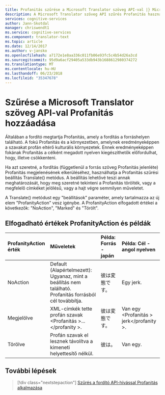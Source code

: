 ```yaml
---
title: Profanitás szűrése a Microsoft Translator szöveg API-val |} Microsoft Docs
description: A Microsoft Translator szöveg API szűrés Profanitás használja.
services: cognitive-services
author: Jann-Skotdal
manager: chriswendt1
ms.service: cognitive-services
ms.component: translator-text
ms.topic: article
ms.date: 12/14/2017
ms.author: v-jansko
ms.openlocfilehash: a7172e1e8aa336c011fb06e93fc5c4b54d26a3cd
ms.sourcegitcommit: 95d9a6acf29405a533db943b1688612980374272
ms.translationtype: MT
ms.contentlocale: hu-HU
ms.lasthandoff: 06/23/2018
ms.locfileid: "35347678"
---
```

# <a name="how-to-add-profanity-filtering-with-the-microsoft-translator-text-api"></a>Szűrése a Microsoft Translator szöveg API-val Profanitás hozzáadása

Általában a fordító megtartja Profanitás, amely a fordítás a forráshelyen található. A fokú Profanitás és a környezetben, amelynek eredményeképpen a szavakat profán eltérő kulturális környezetek. Ennek eredményeképpen fokának Profanitás a célként megadott nyelven kiegészíthetők előfordulhat, hogy, illetve csökkenteni.

Ha azt szeretné, a fordítás (függetlenül a forrás szöveg Profanitás jelenléte) Profanitás megjelenésének elkerüléséhez, használhatja a Profanitás szűrési beállítás Translate() metódus. A beállítás lehetővé teszi annak meghatározását, hogy meg szeretné tekinteni a Profanitás törölték, vagy a megfelelő címkéket jelölésű, vagy a hajt végre semmilyen műveletet.

A Translate() metódust egy "beállítások" paraméter, amely tartalmazza az új elem "ProfanityAction" vesz igénybe. A ProfanityAction elfogadott értékei a következők: "NoAction", "Marked" és "Törölt".

## <a name="accepted-values-of-profanityaction-and-examples"></a>Elfogadható értékek ProfanityAction és példák
|ProfanityAction érték | Műveletek | Példa: Forrás - japán | Példa: Cél - angol nyelven|
| :---|:---|:---|:---|
| NoAction | Default (Alapértelmezett): Ugyanaz, mint a beállítás nem található. Profanitás forrásból cél továbbítja. | 彼は変態です。 | Egy jerk. |
| Megjelölve | XML-címkék tette profán szavak \<Profanitás >... \</profanity >. | 彼は変態です。 | Van egy \<Profanitás > jerk\</profanity >. |
| Törölve | Profán szavak el lesznek távolítva a kimeneti helyettesítő nélkül. | 彼は。 | Van egy. |

## <a name="next-steps"></a>További lépések
> [!div class="nextstepaction"]
> [Szűrés a fordító API-hívással Profanitás alkalmazása](reference/v3-0-translate.md)

